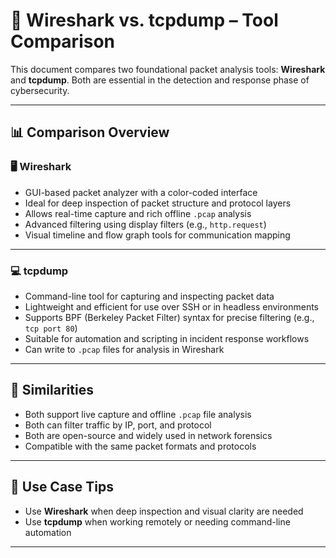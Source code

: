 # 🧪 Wireshark vs. tcpdump – Tool Comparison

This document compares two foundational packet analysis tools: **Wireshark** and **tcpdump**. Both are essential in the detection and response phase of cybersecurity.

---

## 📊 Comparison Overview

### 🖥️ Wireshark
- GUI-based packet analyzer with a color-coded interface
- Ideal for deep inspection of packet structure and protocol layers
- Allows real-time capture and rich offline `.pcap` analysis
- Advanced filtering using display filters (e.g., `http.request`)
- Visual timeline and flow graph tools for communication mapping

---

### 💻 tcpdump
- Command-line tool for capturing and inspecting packet data
- Lightweight and efficient for use over SSH or in headless environments
- Supports BPF (Berkeley Packet Filter) syntax for precise filtering (e.g., `tcp port 80`)
- Suitable for automation and scripting in incident response workflows
- Can write to `.pcap` files for analysis in Wireshark

---

## 🔁 Similarities
- Both support live capture and offline `.pcap` file analysis
- Both can filter traffic by IP, port, and protocol
- Both are open-source and widely used in network forensics
- Compatible with the same packet formats and protocols

---

## 📁 Use Case Tips
- Use **Wireshark** when deep inspection and visual clarity are needed  
- Use **tcpdump** when working remotely or needing command-line automation  

---

